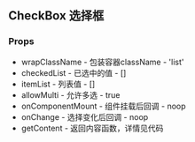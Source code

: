 ## CheckBox 选择框

### Props
+ wrapClassName - 包装容器className -  'list'
+ checkedList - 已选中的值 -  []
+ itemList - 列表值 -  []
+ allowMulti - 允许多选 -  true
+ onComponentMount - 组件挂载后回调 -  noop
+ onChange - 选择变化后回调 -  noop 
+ getContent - 返回内容函数，详情见代码
